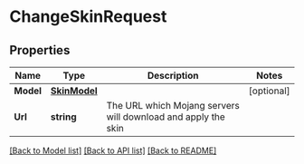 # ChangeSkinRequest

## Properties
Name | Type | Description | Notes
------------ | ------------- | ------------- | -------------
**Model** | [**SkinModel**](SkinModel.md) |  | [optional] 
**Url** | **string** | The URL which Mojang servers will download and apply the skin | 

[[Back to Model list]](../README.md#documentation-for-models) [[Back to API list]](../README.md#documentation-for-api-endpoints) [[Back to README]](../README.md)


